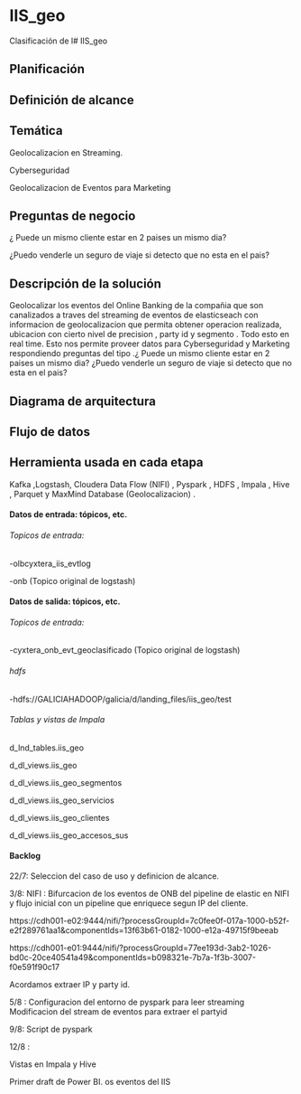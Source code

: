 # IIS_geo

Clasificación de l# IIS_geo
## Planificación

## Definición de alcance

## Temática

Geolocalizacion en Streaming.

Cyberseguridad

Geolocalizacion de Eventos para Marketing

## Preguntas de negocio

¿ Puede un mismo cliente estar en 2 paises un mismo dia? 

¿Puedo venderle un seguro de viaje si detecto que no esta en el pais?



## Descripción de la solución

Geolocalizar los eventos   del Online Banking de la compañia que son canalizados a traves del streaming de eventos de  elasticseach con informacion de geolocalizacion que permita obtener operacion realizada, ubicacion con cierto nivel de precision , party id y  segmento . Todo esto en real time.
Esto nos permite proveer datos para Cyberseguridad y  Marketing respondiendo preguntas del tipo .¿ Puede un mismo cliente estar en 2 paises un mismo dia? ¿Puedo venderle un seguro de viaje si detecto que no esta en el pais?


## Diagrama de arquitectura
## Flujo de datos
## Herramienta usada en cada etapa

Kafka ,Logstash, Cloudera Data Flow (NIFI) , Pyspark , HDFS , Impala , Hive , Parquet y MaxMind Database (Geolocalizacion) .

#### Datos de entrada: tópicos, etc.
###### Topicos de entrada:

  -olbcyxtera_iis_evtlog
  
  -onb (Topico original de logstash)
#### Datos de salida: tópicos, etc.
###### Topicos de entrada:

  -cyxtera_onb_evt_geoclasificado (Topico original de logstash)
###### hdfs

  -hdfs://GALICIAHADOOP/galicia/d/landing_files/iis_geo/test

###### Tablas y vistas de Impala

d_lnd_tables.iis_geo

d_dl_views.iis_geo

d_dl_views.iis_geo_segmentos

d_dl_views.iis_geo_servicios

d_dl_views.iis_geo_clientes

d_dl_views.iis_geo_accesos_sus

#### Backlog
22/7: Seleccion del caso de uso y definicion de alcance.

3/8: NIFI : Bifurcacion de los eventos de ONB del pipeline de elastic  en NIFI y flujo inicial con un pipeline que enriquece segun IP del cliente.


https://cdh001-e02:9444/nifi/?processGroupId=7c0fee0f-017a-1000-b52f-e2f289761aa1&componentIds=13f63b61-0182-1000-e12a-49715f9beeab

https://cdh001-e01:9444/nifi/?processGroupId=77ee193d-3ab2-1026-bd0c-20ce40541a49&componentIds=b098321e-7b7a-1f3b-3007-f0e591f90c17

Acordamos extraer IP y party id.

5/8 : Configuracion del entorno de pyspark para leer streaming
Modificacion del stream de eventos para extraer el partyid

9/8: Script de pyspark 

12/8 : 

Vistas en Impala y Hive

Primer draft de Power BI.
os eventos del IIS
